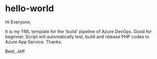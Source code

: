 # hello-world

Hi Everyone, 

It is my YML template for the 'build' pipeline of Azure DevOps. Good for beginner. Script will automatically test, build and release PHP codes to Azure App Service. Thanks. 

Best,
Jeff
